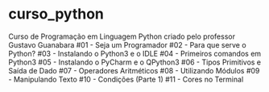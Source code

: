 # curso_python
Curso de Programação em Linguagem Python criado pelo professor Gustavo Guanabara
#01 - Seja um Programador
#02 - Para que serve o Python?
#03 - Instalando o Python3 e o IDLE
#04 - Primeiros comandos em Python3
#05 - Instalando o PyCharm e o QPython3
#06 - Tipos Primitivos e Saída de Dado
#07 - Operadores Aritméticos
#08 - Utilizando Módulos
#09 - Manipulando Texto
#10 - Condições (Parte 1)
#11 - Cores no Terminal
